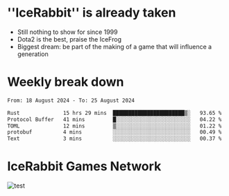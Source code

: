 # ''IceRabbit'' is already taken
- Still nothing to show for since 1999
- Dota2 is the best, praise the IceFrog
- Biggest dream: be part of the making of a game that will influence a generation

# Weekly break down
<!--START_SECTION:waka-->

```txt
From: 18 August 2024 - To: 25 August 2024

Rust              15 hrs 29 mins  ███████████████████████▒░   93.65 %
Protocol Buffer   41 mins         █░░░░░░░░░░░░░░░░░░░░░░░░   04.22 %
TOML              12 mins         ▒░░░░░░░░░░░░░░░░░░░░░░░░   01.22 %
protobuf          4 mins          ░░░░░░░░░░░░░░░░░░░░░░░░░   00.49 %
Text              3 mins          ░░░░░░░░░░░░░░░░░░░░░░░░░   00.37 %
```

<!--END_SECTION:waka-->

# IceRabbit Games Network
![test](https://steam-stat.vercel.app/api?profileName=IceRabbit.png)
